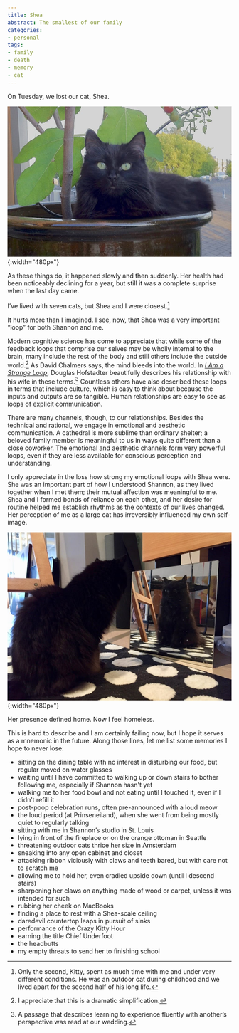```yaml
---
title: Shea
abstract: The smallest of our family
categories:
- personal
tags:
- family
- death
- memory
- cat
---
```


On Tuesday, we lost our cat, Shea.

![Shea in Seattle](01-26-shea/shea-planter.jpg){:width="480px"}

As these things do, it happened slowly and then suddenly. Her health had been noticeably declining for a year, but still it was a complete surprise when the last day came.

I’ve lived with seven cats, but Shea and I were closest.[^kitty]

[^kitty]: Only the second, Kitty, spent as much time with me and under very different conditions. He was an outdoor cat during childhood and we lived apart for the second half of his long life.

It hurts more than I imagined. I see, now, that Shea was a very important “loop” for both Shannon and me.

Modern cognitive science has come to appreciate that while some of the feedback loops that comprise our selves may be wholly internal to the brain, many include the rest of the body and still others include the outside world.[^loop] As David Chalmers says, the mind bleeds into the world. In _[I Am a Strange Loop](https://www.goodreads.com/book/show/2666176.I_Am_a_Strange_Loop)_, Douglas Hofstadter beautifully describes his relationship with his wife in these terms.[^strange] Countless others have also described these loops in terms that include culture, which is easy to think about because the inputs and outputs are so tangible. Human relationships are easy to see as loops of explicit communication.

[^loop]: I appreciate that this is a dramatic simplification.
[^strange]: A passage that describes learning to experience fluently with another’s perspective was read at our wedding.

There are many channels, though, to our relationships. Besides the technical and rational, we engage in emotional and aesthetic communication. A cathedral is more sublime than ordinary shelter; a beloved family member is meaningful to us in ways quite different than a close coworker. The emotional and aesthetic channels form very powerful loops, even if they are less available for conscious perception and understanding.

I only appreciate in the loss how strong my emotional loops with Shea were. She was an important part of how I understood Shannon, as they lived together when I met them; their mutual affection was meaningful to me. Shea and I formed bonds of reliance on each other, and her desire for routine helped me establish rhythms as the contexts of our lives changed. Her perception of me as a large cat has irreversibly influenced my own self-image.

![Shea reflects](01-26-shea/shea-mirror.jpg){:width="480px"}

Her presence defined home. Now I feel homeless.

This is hard to describe and I am certainly failing now, but I hope it serves as a mnemonic in the future. Along those lines, let me list some memories I hope to never lose:

- sitting on the dining table with no interest in disturbing our food, but regular moved on water glasses
- waiting until I have committed to walking up or down stairs to bother following me, especially if Shannon hasn't yet
- walking me to her food bowl and not eating until I touched it, even if I didn’t refill it
- post-poop celebration runs, often pre-announced with a loud meow
- the loud period (at Prinseneiland), when she went from being mostly quiet to regularly talking
- sitting with me in Shannon’s studio in St. Louis
- lying in front of the fireplace or on the orange ottoman in Seattle
- threatening outdoor cats thrice her size in Amsterdam
- sneaking into any open cabinet and closet
- attacking ribbon viciously with claws and teeth bared, but with care not to scratch me
- allowing me to hold her, even cradled upside down (until I descend stairs)
- sharpening her claws on anything made of wood or carpet, unless it was intended for such
- rubbing her cheek on MacBooks
- finding a place to rest with a Shea-scale ceiling
- daredevil countertop leaps in pursuit of sinks
- performance of the Crazy Kitty Hour
- earning the title Chief Underfoot
- the headbutts
- my empty threats to send her to finishing school
